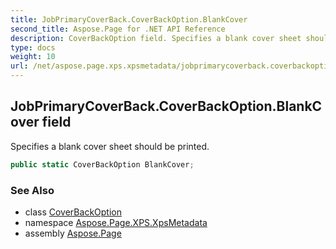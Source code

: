 ```yaml
---
title: JobPrimaryCoverBack.CoverBackOption.BlankCover
second_title: Aspose.Page for .NET API Reference
description: CoverBackOption field. Specifies a blank cover sheet should be printed
type: docs
weight: 10
url: /net/aspose.page.xps.xpsmetadata/jobprimarycoverback.coverbackoption/blankcover/
---
```

## JobPrimaryCoverBack.CoverBackOption.BlankCover field

Specifies a blank cover sheet should be printed.

```csharp
public static CoverBackOption BlankCover;
```

### See Also

* class [CoverBackOption](../)
* namespace [Aspose.Page.XPS.XpsMetadata](../../jobprimarycoverback.coverbackoption/)
* assembly [Aspose.Page](../../../)


